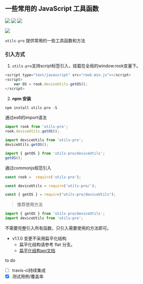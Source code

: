 ## 一些常用的 JavaScript 工具函数

[![](https://img.shields.io/npm/v/utils-pro.svg?style=flat)](https://npmjs.com/package/utils-pro)
[![](https://img.shields.io/npm/dm/utils-pro.svg?style=flat)](https://npmjs.com/package/utils-pro)
[![](https://img.shields.io/bundlephobia/minzip/utils-pro.svg?style=flat)](https://bundlephobia.com/result?p=utils-pro)

![](https://nodei.co/npm/utils-pro.png?downloads=true&downloadRank=true&stars=true)

`utils-pro` 提供常用的一些工具函数和方法


### 引入方式
1. `utils-pro`支持script标签引入，挂载在全局的window.rook变量下。
```js
<script type="text/javascript" src="rook.min.js"></script>
<script>
    var OS = rook.deviceUtils.getOS();
</script>
```
2. **npm 安装**
```js
npm install utils-pro -S
```

通过es6的import语法
```js
import rook from 'utils-pro';
rook.deviceUtils.getOS();

import deviceUtils from 'utils-pro';
deviceUtils.getOS();

import { getOS } from 'utils-pro/deviceUtils';
getOS();
```

通过commonjs规范引入
```js
const rook =  require('utils-pro');

const deviceUtils = require('utils-pro/');

const { getOS } = require("utils-pro/deviceUtils");
```

> 推荐使用方法
```js
import { getOS } from 'utils-pro/deviceUtils';
import deviceUtils from 'utils-pro';
```

不需要完整引入所有函数，只引入需要使用的方法即可。

- v1.1.0 变更不采用扁平化结构 
    - 扁平化结构请参考 flat 分支。
    - [扁平化结构api文档](https://cosyer.github.io/utils-pro/)

to do

- [ ] travis-ci持续集成
- [x] 测试用例/覆盖率